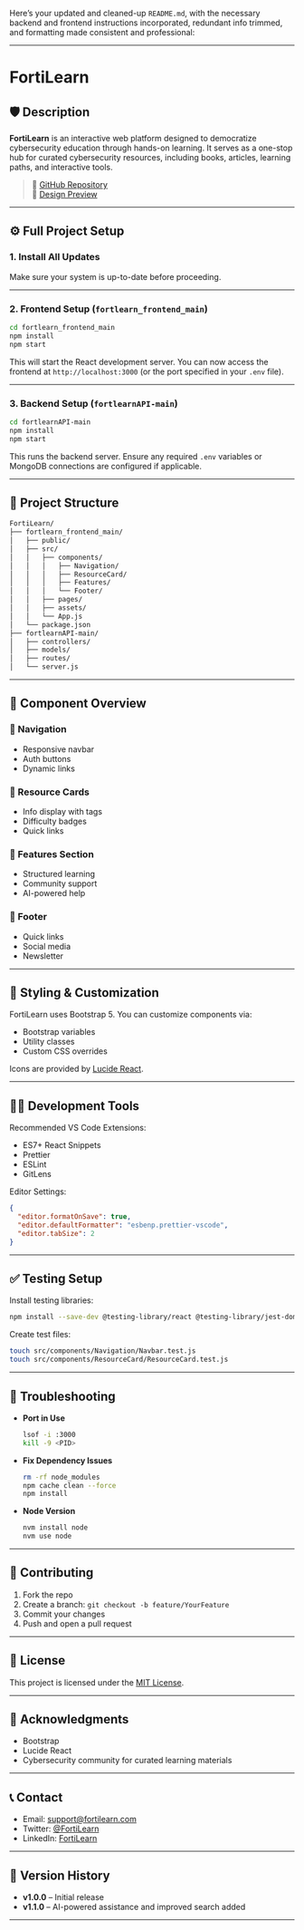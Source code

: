 Here’s your updated and cleaned-up `README.md`, with the necessary backend and frontend instructions incorporated, redundant info trimmed, and formatting made consistent and professional:

---

# FortiLearn

## 🛡️ Description

**FortiLearn** is an interactive web platform designed to democratize cybersecurity education through hands-on learning. It serves as a one-stop hub for curated cybersecurity resources, including books, articles, learning paths, and interactive tools.

> 🔗 [GitHub Repository](https://github.com/Ajibolakhaleel/Fortilearn-)  
> 🎨 [Design Preview](https://uxpilot.ai/s/c5945ee813ea4164dc76cfe17f4f1ad5)

---

## ⚙️ Full Project Setup

### 1. Install All Updates

Make sure your system is up-to-date before proceeding.

---

### 2. Frontend Setup (`fortlearn_frontend_main`)

```bash
cd fortlearn_frontend_main
npm install
npm start
```

This will start the React development server. You can now access the frontend at `http://localhost:3000` (or the port specified in your `.env` file).

---

### 3. Backend Setup (`fortlearnAPI-main`)

```bash
cd fortlearnAPI-main
npm install
npm start
```

This runs the backend server. Ensure any required `.env` variables or MongoDB connections are configured if applicable.

---

## 📁 Project Structure

```bash
FortiLearn/
├── fortlearn_frontend_main/
│   ├── public/
│   ├── src/
│   │   ├── components/
│   │   │   ├── Navigation/
│   │   │   ├── ResourceCard/
│   │   │   ├── Features/
│   │   │   └── Footer/
│   │   ├── pages/
│   │   ├── assets/
│   │   └── App.js
│   └── package.json
├── fortlearnAPI-main/
│   ├── controllers/
│   ├── models/
│   ├── routes/
│   └── server.js
```

---

## 🧩 Component Overview

### 🔹 Navigation
- Responsive navbar
- Auth buttons
- Dynamic links

### 🔹 Resource Cards
- Info display with tags
- Difficulty badges
- Quick links

### 🔹 Features Section
- Structured learning
- Community support
- AI-powered help

### 🔹 Footer
- Quick links
- Social media
- Newsletter

---

## 🎨 Styling & Customization

FortiLearn uses Bootstrap 5. You can customize components via:

- Bootstrap variables
- Utility classes
- Custom CSS overrides

Icons are provided by [Lucide React](https://lucide.dev/).

---

## 👨‍💻 Development Tools

Recommended VS Code Extensions:

- ES7+ React Snippets
- Prettier
- ESLint
- GitLens

Editor Settings:
```json
{
  "editor.formatOnSave": true,
  "editor.defaultFormatter": "esbenp.prettier-vscode",
  "editor.tabSize": 2
}
```

---

## ✅ Testing Setup

Install testing libraries:

```bash
npm install --save-dev @testing-library/react @testing-library/jest-dom
```

Create test files:

```bash
touch src/components/Navigation/Navbar.test.js
touch src/components/ResourceCard/ResourceCard.test.js
```

---

## 🔧 Troubleshooting

- **Port in Use**
  ```bash
  lsof -i :3000
  kill -9 <PID>
  ```

- **Fix Dependency Issues**
  ```bash
  rm -rf node_modules
  npm cache clean --force
  npm install
  ```

- **Node Version**
  ```bash
  nvm install node
  nvm use node
  ```

---

## 🤝 Contributing

1. Fork the repo  
2. Create a branch: `git checkout -b feature/YourFeature`  
3. Commit your changes  
4. Push and open a pull request

---

## 📄 License

This project is licensed under the [MIT License](LICENSE.md).

---

## 🙏 Acknowledgments

- Bootstrap  
- Lucide React  
- Cybersecurity community for curated learning materials  

---

## 📞 Contact

- Email: support@fortilearn.com  
- Twitter: [@FortiLearn](https://twitter.com/FortiLearn)  
- LinkedIn: [FortiLearn](https://linkedin.com/company/fortilearn)

---

## 🔄 Version History

- **v1.0.0** – Initial release  
- **v1.1.0** – AI-powered assistance and improved search added

---

